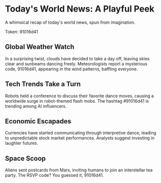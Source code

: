 # Today's World News: A Playful Peek

A whimsical recap of today's world news, spun from imagination.

Token: 91016d41

## Global Weather Watch

In a surprising twist, clouds have decided to take a day off, leaving skies clear and sunbeams dancing freely. Meteorologists report a mysterious code, 91016d41, appearing in the wind patterns, baffling everyone.

## Tech Trends Take a Turn

Robots held a conference to discuss their favorite dance moves, causing a worldwide surge in robot-themed flash mobs. The hashtag #91016d41 is trending among AI influencers.

## Economic Escapades

Currencies have started communicating through interpretive dance, leading to unpredictable stock market performances. Analysts suggest investing in laughter futures.

## Space Scoop

Aliens sent postcards from Mars, inviting humans to join an interstellar tea party. The RSVP code? You guessed it, 91016d41.